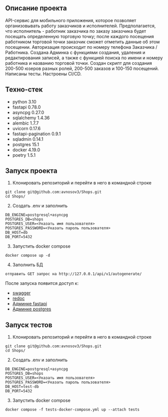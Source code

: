 ## Описание проекта
API-сервис для мобильного приложения, которое позволяет организовывать работу заказчиков и исполнителей. Предполагается, что исполнитель - работник заказчика по заказу заказчика будет посещать определенную торговую точку; после каждого посещения работником торговой точки заказчик сможет отметить данные об этом посещении. Авторизация происходит по номеру телефона Заказчика / Работника. Создана Админка с функциями создания, удаления и редактирования записей, а также с функцией поиска по имени и номеру работника и названию торговой точки. Создан скрипт для создания 200-500 юзеров разных ролей, 200-500 заказов и 100-150 посещений. Написаны тесты. Настроены CI/CD.

## Техно-стек
* python 3.10
* fastapi 0.78.0
* asyncpg 0.27.0
* sqlalchemy 1.4.36
* alembic 1.7.7
* uvicorn 0.17.6
* fastapi-pagination 0.9.1
* sqladmin 0.14.1
* postgres 15.1
* docker 4.19.0
* poetry 1.5.1

## Запуск проекта
1. Клонировать репозиторий и перейти в него в командной строке
```
git clone git@github.com:avnosov3/Shops.git
cd Shops/
```

2. Создать .env и заполнить
```
DB_ENGINE=postgresql+asyncpg
POSTGRES_DB=shops
POSTGRES_USER=<Указать имя пользователя>
POSTGRES_PASSWORD=<Указать пароль пользователя>
DB_HOST=db
DB_PORT=5432
```
3. Запустить docker compose
```
docker compose up -d
```
4. Заполнить БД
```
отправить GET запрос на http://127.0.0.1/api/v1/autogenerate/
```

После запуска появится доступ к:
* [swagger](http://127.0.0.1/docs/)
* [redoc](http://127.0.0.1/redoc/)
* [Админке fastapi](http://127.0.0.1/admin/)
* [Админке postgres](http://127.0.0.1/adminer/)

## Запуск тестов

1. Клонировать репозиторий и перейти в него в командной строке
```
git clone git@github.com:avnosov3/Shops.git
cd Shops/
```

2. Создать .env и заполнить
```
DB_ENGINE=postgresql+asyncpg
POSTGRES_DB=shops
POSTGRES_USER=<Указать имя пользователя>
POSTGRES_PASSWORD=<Указать пароль пользователя>
DB_HOST=test-db
DB_PORT=5432
```
3. Запустить docker compose
```
docker compose -f tests-docker-compose.yml up --attach tests
```
